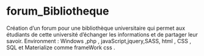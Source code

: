 # forum_Bibliotheque
Création d’un forum pour une bibliothèque universitaire qui permet aux étudiants de cette université d’échanger les informations et de partager leur savoir.
 Environment : Windows ,php , javaScript,jquery,SASS, html , CSS , SQL  et Materialize comme frameWork css .

